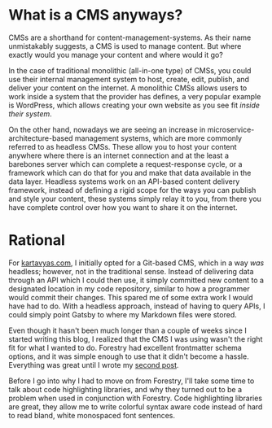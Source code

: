 # What is a CMS anyways?

CMSs are a shorthand for content-management-systems. As their name unmistakably suggests, a CMS is used to manage content. But where exactly would you manage your content and where would it go?

In the case of traditional monolithic (all-in-one type) of CMSs, you could use their internal management system to host, create, edit, publish, and deliver your content on the internet. A monolithic CMSs allows users to work inside a system that the provider has defines, a very popular example is WordPress, which allows creating your own website as you see fit *inside their system*.

On the other hand, nowadays we are seeing an increase in microservice-architecture-based management systems, which are more commonly referred to as headless CMSs. These allow you to host your content anywhere where there is an internet connection and at the least a barebones server which can complete a request-response cycle, or a framework which can do that for you and make that data available in the data layer. Headless systems work on an API-based content delivery framework, instead of defining a rigid scope for the ways you can publish and style your content, these systems simply relay it to you, from there you have complete control over how you want to share it on the internet.

# Rational

For [kartavyas.com](https://kartavyas.com), I initially opted for a Git-based CMS, which in a way *was* headless; however, not in the traditional sense. Instead of delivering data through an API which I could then use, it simply committed new content to a designated location in my code repository, similar to how a programmer would commit their changes. This spared me of some extra work I would have had to do. With a headless approach, instead of having to query APIs, I could simply point Gatsby to where my Markdown files were stored.

Even though it hasn't been much longer than a couple of weeks since I started writing this blog, I realized that the CMS I was using wasn't the right fit for what I wanted to do. Forestry had excellent frontmatter schema options, and it was simple enough to use that it didn't become a hassle. Everything was great until I wrote my [second post](https://www.kartavyas.com/content/posts/setting-up-your-competitive-programming-environment-using-cygwin-and-cpp-templates).

Before I go into why I had to move on from Forestry, I'll take some time to talk about code highlighting libraries, and why they turned out to be a problem when used in conjunction with Forestry. Code highlighting libraries are great, they allow me to write colorful syntax aware code instead of hard to read bland, white monospaced font sentences. 